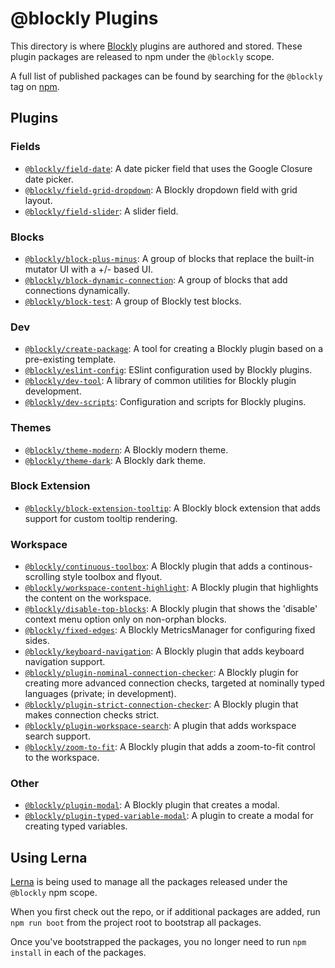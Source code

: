 # @blockly Plugins

This directory is where [Blockly](http://github.com/google/blockly) plugins are
authored and stored. These plugin packages are released to npm under the
``@blockly`` scope.

A full list of published packages can be found by searching for the ``@blockly``
tag on [npm](https://www.npmjs.com/search?q=%40blockly).

## Plugins

### Fields

- [``@blockly/field-date``](field-date/): A date picker field that uses the
Google Closure date picker.
- [``@blockly/field-grid-dropdown``](field-grid-dropdown/): A Blockly dropdown
field with grid layout.
- [``@blockly/field-slider``](field-slider/): A slider field.

### Blocks

- [``@blockly/block-plus-minus``](block-plus-minus/): A group of blocks that
replace the built-in mutator UI with a +/- based UI.
- [``@blockly/block-dynamic-connection``](block-dynamic-connection/): A group of
blocks that add connections dynamically.
- [``@blockly/block-test``](block-test/): A group of Blockly test blocks.

### Dev

- [``@blockly/create-package``](dev-create/): A tool for creating a Blockly
plugin based on a pre-existing template.
- [``@blockly/eslint-config``](eslint-config/): ESlint configuration used by
Blockly plugins.
- [``@blockly/dev-tool``](dev-tools/): A library of common utilities for Blockly
plugin development.
- [``@blockly/dev-scripts``](dev-scripts/): Configuration and scripts for Blockly
plugins.

### Themes

- [``@blockly/theme-modern``](theme-modern/): A Blockly modern theme.
- [``@blockly/theme-dark``](theme-dark/): A Blockly dark theme.

### Block Extension

- [``@blockly/block-extension-tooltip``](block-extension-tooltip/): A Blockly
block extension that adds support for custom tooltip rendering.

### Workspace

- [``@blockly/continuous-toolbox``](continuous-toolbox/): A Blockly plugin
that adds a continous-scrolling style toolbox and flyout.
- [``@blockly/workspace-content-highlight``](content-highlight/):  A Blockly
plugin that highlights the content on the workspace.
- [``@blockly/disable-top-blocks``](disable-top-blocks/):  A Blockly plugin that
shows the 'disable' context menu option only on non-orphan blocks.
- [``@blockly/fixed-edges``](fixed-edges/):  A Blockly MetricsManager for
configuring fixed sides.
- [``@blockly/keyboard-navigation``](keyboard-navigation/): A Blockly plugin
that adds keyboard navigation support.
- [``@blockly/plugin-nominal-connection-checker``](nominal-connection-checker/):
A Blockly plugin for creating more advanced connection checks, targeted at
nominally typed languages (private; in development).
- [``@blockly/plugin-strict-connection-checker``](strict-connection-checker/): A
Blockly plugin that makes connection checks strict.
- [``@blockly/plugin-workspace-search``](workspace-search/): A plugin that adds
workspace search support.
- [``@blockly/zoom-to-fit``](zoom-to-fit/): A Blockly plugin that adds a
zoom-to-fit control to the workspace.

### Other

- [``@blockly/plugin-modal``](modal/): A Blockly plugin that creates a modal.
- [``@blockly/plugin-typed-variable-modal``](typed-variable-modal/): A plugin to
create a modal for creating typed variables.

## Using Lerna

[Lerna](https://lerna.js.org/) is being used to manage all the packages released
under the ``@blockly`` npm scope.

When you first check out the repo, or if additional packages are added, run
``npm run boot`` from the project root to bootstrap all packages.

Once you've bootstrapped the packages, you no longer need to run ``npm install``
in each of the packages.

